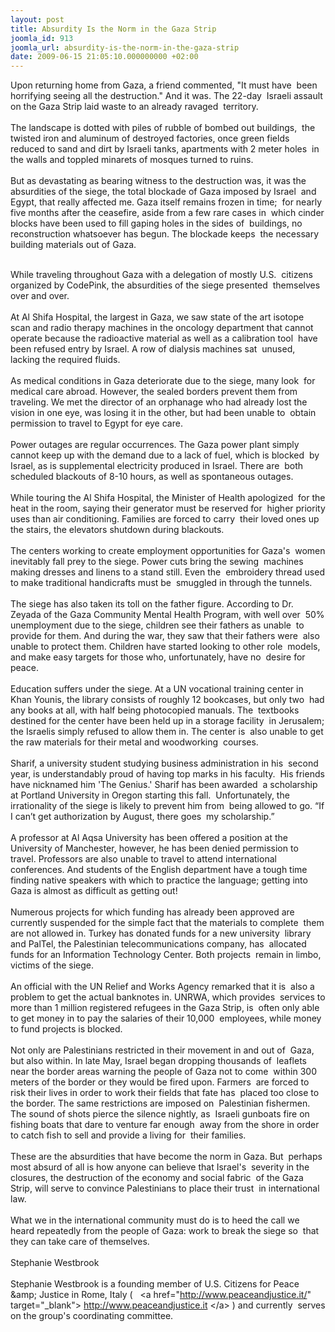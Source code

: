 ```yaml
---
layout: post
title: Absurdity Is the Norm in the Gaza Strip
joomla_id: 913
joomla_url: absurdity-is-the-norm-in-the-gaza-strip
date: 2009-06-15 21:05:10.000000000 +02:00
---
```

Upon returning home from Gaza, a friend commented, "It must have  been horrifying seeing all the destruction." And it was. The 22-day  Israeli assault on the Gaza Strip laid waste to an already ravaged  territory.<br /><br />The landscape is dotted with piles of rubble of bombed out buildings,  the twisted iron and aluminum of destroyed factories, once green fields  reduced to sand and dirt by Israeli tanks, apartments with 2 meter holes  in the walls and toppled minarets of mosques turned to ruins.<br /><br />But as devastating as bearing witness to the destruction was, it was the  absurdities of the siege, the total blockade of Gaza imposed by Israel  and Egypt, that really affected me. Gaza itself remains frozen in time;  for nearly five months after the ceasefire, aside from a few rare cases in  which cinder blocks have been used to fill gaping holes in the sides of  buildings, no reconstruction whatsoever has begun. The blockade keeps  the necessary building materials out of Gaza.<br />

<br />While traveling throughout Gaza with a delegation of mostly U.S.  citizens organized by CodePink, the absurdities of the siege presented  themselves over and over.<br /><br />At Al Shifa Hospital, the largest in Gaza, we saw state of the art isotope  scan and radio therapy machines in the oncology department that cannot  operate because the radioactive material as well as a calibration tool  have been refused entry by Israel. A row of dialysis machines sat  unused, lacking the required fluids.<br /><br />As medical conditions in Gaza deteriorate due to the siege, many look  for medical care abroad. However, the sealed borders prevent them from  traveling. We met the director of an orphanage who had already lost the  vision in one eye, was losing it in the other, but had been unable to  obtain permission to travel to Egypt for eye care.<br /><br />Power outages are regular occurrences. The Gaza power plant simply  cannot keep up with the demand due to a lack of fuel, which is blocked  by Israel, as is supplemental electricity produced in Israel. There are  both scheduled blackouts of 8-10 hours, as well as spontaneous outages.<br /><br />While touring the Al Shifa Hospital, the Minister of Health apologized  for the heat in the room, saying their generator must be reserved for  higher priority uses than air conditioning. Families are forced to carry  their loved ones up the stairs, the elevators shutdown during blackouts.<br /><br />The centers working to create employment opportunities for Gaza's  women inevitably fall prey to the siege. Power cuts bring the sewing  machines making dresses and linens to a stand still. Even the  embroidery thread used to make traditional handicrafts must be  smuggled in through the tunnels.<br /><br />The siege has also taken its toll on the father figure. According to Dr.  Zeyada of the Gaza Community Mental Health Program, with well over  50% unemployment due to the siege, children see their fathers as unable  to provide for them. And during the war, they saw that their fathers were  also unable to protect them. Children have started looking to other role  models, and make easy targets for those who, unfortunately, have no  desire for peace.<br /><br />Education suffers under the siege. At a UN vocational training center in  Khan Younis, the library consists of roughly 12 bookcases, but only two  had any books at all, with half being photocopied manuals. The  textbooks destined for the center have been held up in a storage facility  in Jerusalem; the Israelis simply refused to allow them in. The center is  also unable to get the raw materials for their metal and woodworking  courses.<br /><br />Sharif, a university student studying business administration in his  second year, is understandably proud of having top marks in his faculty.  His friends have nicknamed him 'The Genius.' Sharif has been awarded  a scholarship at Portland University in Oregon starting this fall.  Unfortunately, the irrationality of the siege is likely to prevent him from  being allowed to go. “If I can’t get authorization by August, there goes  my scholarship.”<br /><br />A professor at Al Aqsa University has been offered a position at the  University of Manchester, however, he has been denied permission to  travel. Professors are also unable to travel to attend international  conferences. And students of the English department have a tough time  finding native speakers with which to practice the language; getting into  Gaza is almost as difficult as getting out!<br /><br />Numerous projects for which funding has already been approved are  currently suspended for the simple fact that the materials to complete  them are not allowed in. Turkey has donated funds for a new university  library and PalTel, the Palestinian telecommunications company, has  allocated funds for an Information Technology Center. Both projects  remain in limbo, victims of the siege.<br /><br />An official with the UN Relief and Works Agency remarked that it is  also a problem to get the actual banknotes in. UNRWA, which provides  services to more than 1 million registered refugees in the Gaza Strip, is  often only able to get money in to pay the salaries of their 10,000  employees, while money to fund projects is blocked.<br /><br />Not only are Palestinians restricted in their movement in and out of  Gaza, but also within. In late May, Israel began dropping thousands of  leaflets near the border areas warning the people of Gaza not to come  within 300 meters of the border or they would be fired upon. Farmers  are forced to risk their lives in order to work their fields that fate has  placed too close to the border. The same restrictions are imposed on  Palestinian fishermen. The sound of shots pierce the silence nightly, as  Israeli gunboats fire on fishing boats that dare to venture far enough  away from the shore in order to catch fish to sell and provide a living for  their families.<br /><br />These are the absurdities that have become the norm in Gaza. But  perhaps most absurd of all is how anyone can believe that Israel's  severity in the closures, the destruction of the economy and social fabric  of the Gaza Strip, will serve to convince Palestinians to place their trust  in international law.<br /><br />What we in the international community must do is to heed the call we  heard repeatedly from the people of Gaza: work to break the siege so  that they can take care of themselves.<br /><br />Stephanie Westbrook<br /><br />Stephanie Westbrook is a founding member of U.S. Citizens for Peace  &amp;amp; Justice in Rome, Italy (   &lt;a href="http://www.peaceandjustice.it/" target="_blank"&gt; http://www.peaceandjustice.it &lt;/a&gt; ) and currently  serves on the group's coordinating committee.<br /><br />
